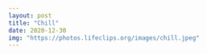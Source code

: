 ```yaml
---
layout: post
title: "Chill"
date: 2020-12-30 
img: "https://photos.lifeclips.org/images/chill.jpeg"
---
```

